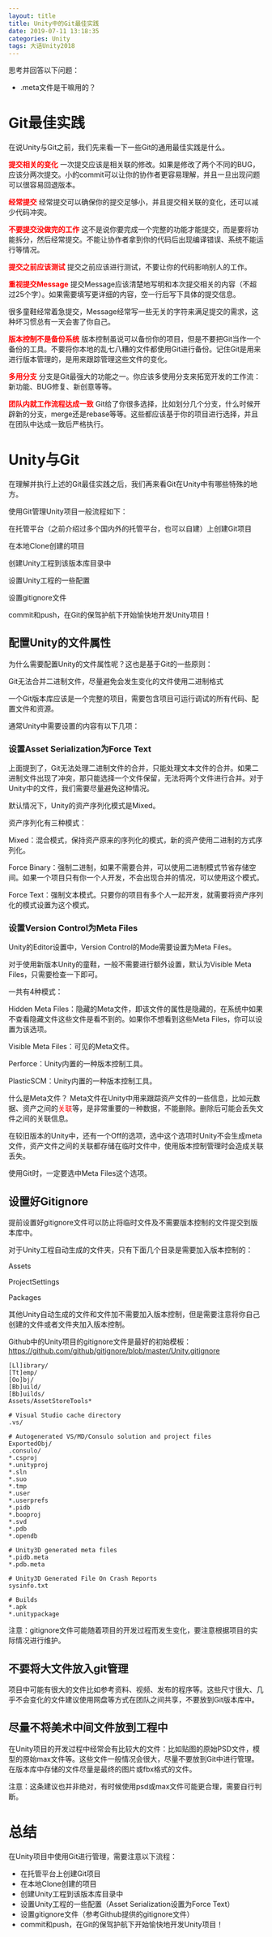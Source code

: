 ```yaml
---
layout: title
title: Unity中的Git最佳实践
date: 2019-07-11 13:18:35
categories: Unity
tags: 大话Unity2018
---
```

思考并回答以下问题：
* .meta文件是干嘛用的？

<!--more-->

# Git最佳实践

在说Unity与Git之前，我们先来看一下一些Git的通用最佳实践是什么。

<span style="color:red">**提交相关的变化**</span>
一次提交应该是相关联的修改。如果是修改了两个不同的BUG，应该分两次提交。小的commit可以让你的协作者更容易理解，并且一旦出现问题可以很容易回退版本。

<span style="color:red">**经常提交**</span>
经常提交可以确保你的提交足够小，并且提交相关联的变化，还可以减少代码冲突。

<span style="color:red">**不要提交没做完的工作**</span>
这不是说你要完成一个完整的功能才能提交，而是要将功能拆分，然后经常提交。不能让协作者拿到你的代码后出现编译错误、系统不能运行等情况。

<span style="color:red">**提交之前应该测试**</span>
提交之前应该进行测试，不要让你的代码影响别人的工作。

<span style="color:red">**重视提交Message**</span>
提交Message应该清楚地写明和本次提交相关的内容（不超过25个字）。如果需要填写更详细的内容，空一行后写下具体的提交信息。

很多童鞋经常着急提交，Message经常写一些无关的字符来满足提交的需求，这种坏习惯总有一天会害了你自己。

<span style="color:red">**版本控制不是备份系统**</span>
版本控制虽说可以备份你的项目，但是不要把Git当作一个备份的工具。不要将你本地的乱七八糟的文件都使用Git进行备份。记住Git是用来进行版本管理的，是用来跟踪管理这些文件的变化。

<span style="color:red">**多用分支**</span>
分支是Git最强大的功能之一。你应该多使用分支来拓宽开发的工作流：新功能、BUG修复、新创意等等。

<span style="color:red">**团队内就工作流程达成一致**</span>
Git给了你很多选择，比如划分几个分支，什么时候开辟新的分支，merge还是rebase等等。这些都应该基于你的项目进行选择，并且在团队中达成一致后严格执行。

# Unity与Git

在理解并执行上述的Git最佳实践之后，我们再来看Git在Unity中有哪些特殊的地方。

使用Git管理Unity项目一般流程如下：

在托管平台（之前介绍过多个国内外的托管平台，也可以自建）上创建Git项目

在本地Clone创建的项目

创建Unity工程到该版本库目录中

设置Unity工程的一些配置

设置gitignore文件

commit和push，在Git的保驾护航下开始愉快地开发Unity项目！

## 配置Unity的文件属性

为什么需要配置Unity的文件属性呢？这也是基于Git的一些原则：

Git无法合并二进制文件，尽量避免会发生变化的文件使用二进制格式

一个Git版本库应该是一个完整的项目，需要包含项目可运行调试的所有代码、配置文件和资源。

通常Unity中需要设置的内容有以下几项：

### 设置Asset Serialization为Force Text

上面提到了，Git无法处理二进制文件的合并，只能处理文本文件的合并。如果二进制文件出现了冲突，那只能选择一个文件保留，无法将两个文件进行合并。对于Unity中的文件，我们需要尽量避免这种情况。

默认情况下，Unity的资产序列化模式是Mixed。





资产序列化有三种模式：

Mixed：混合模式，保持资产原来的序列化的模式，新的资产使用二进制的方式序列化。

Force Binary：强制二进制，如果不需要合并，可以使用二进制模式节省存储空间。如果一个项目只有你一个人开发，不会出现合并的情况，可以使用这个模式。

Force Text：强制文本模式。只要你的项目有多个人一起开发，就需要将资产序列化的模式设置为这个模式。

### 设置Version Control为Meta Files

Unity的Editor设置中，Version Control的Mode需要设置为Meta Files。

对于使用新版本Unity的童鞋，一般不需要进行额外设置，默认为Visible Meta Files，只需要检查一下即可。





一共有4种模式：

Hidden Meta Files：隐藏的Meta文件，即该文件的属性是隐藏的，在系统中如果不查看隐藏文件这些文件是看不到的。如果你不想看到这些Meta Files，你可以设置为该选项。

Visible Meta Files：可见的Meta文件。

Perforce：Unity内置的一种版本控制工具。

PlasticSCM：Unity内置的一种版本控制工具。

什么是Meta文件？
Meta文件在Unity中用来跟踪资产文件的一些信息，比如元数据、资产之间的<span style="color:red">关联</span>等，是非常重要的一种数据，不能删除。删除后可能会丢失文件之间的关联信息。





在较旧版本的Unity中，还有一个Off的选项，选中这个选项时Unity不会生成meta文件，资产文件之间的关联都存储在临时文件中，使用版本控制管理时会造成关联丢失。

使用Git时，一定要选中Meta Files这个选项。

## 设置好Gitignore

提前设置好gitignore文件可以防止将临时文件及不需要版本控制的文件提交到版本库中。

对于Unity工程自动生成的文件夹，只有下面几个目录是需要加入版本控制的：

Assets

ProjectSettings

Packages

其他Unity自动生成的文件和文件加不需要加入版本控制，但是需要注意将你自己创建的文件或者文件夹加入版本控制。

Github中的Unity项目的gitignore文件是最好的初始模板：
https://github.com/github/gitignore/blob/master/Unity.gitignore
```git
[Ll]ibrary/
[Tt]emp/
[Oo]bj/
[Bb]uild/
[Bb]uilds/
Assets/AssetStoreTools*

# Visual Studio cache directory
.vs/

# Autogenerated VS/MD/Consulo solution and project files
ExportedObj/
.consulo/
*.csproj
*.unityproj
*.sln
*.suo
*.tmp
*.user
*.userprefs
*.pidb
*.booproj
*.svd
*.pdb
*.opendb

# Unity3D generated meta files
*.pidb.meta
*.pdb.meta

# Unity3D Generated File On Crash Reports
sysinfo.txt

# Builds
*.apk
*.unitypackage
```
注意：gitignore文件可能随着项目的开发过程而发生变化，要注意根据项目的实际情况进行维护。

## 不要将大文件放入git管理

项目中可能有很大的文件比如参考资料、视频、发布的程序等。这些尺寸很大、几乎不会变化的文件建议使用网盘等方式在团队之间共享，不要放到Git版本库中。

## 尽量不将美术中间文件放到工程中

在Unity项目的开发过程中经常会有比较大的文件：比如贴图的原始PSD文件，模型的原始max文件等。这些文件一般情况会很大，尽量不要放到Git中进行管理。在版本库中存储的文件尽量是最终的图片或fbx格式的文件。

注意：这条建议也并非绝对，有时候使用psd或max文件可能更合理，需要自行判断。

# 总结

在Unity项目中使用Git进行管理，需要注意以下流程：

* 在托管平台上创建Git项目
* 在本地Clone创建的项目
* 创建Unity工程到该版本库目录中
* 设置Unity工程的一些配置（Asset Serialization设置为Force Text）
* 设置gitignore文件（参考Github提供的gitignore文件）
* commit和push，在Git的保驾护航下开始愉快地开发Unity项目！